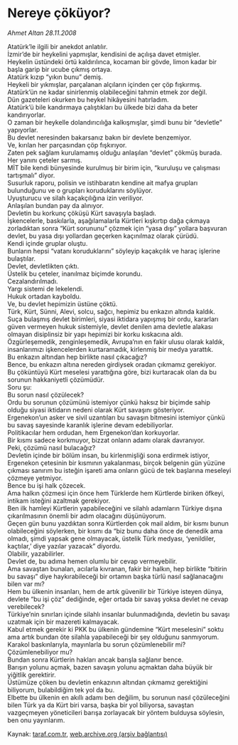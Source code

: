 # Nereye çöküyor?

*Ahmet Altan 28.11.2008*

<div class="yazi">Atatürk’le ilgili bir anekdot anlatılır. <br/>İzmir’de bir heykelini yapmışlar, kendisini de açılışa davet etmişler. <br/>Heykelin üstündeki örtü kaldırılınca, kocaman bir gövde, limon kadar bir başla garip bir ucube çıkmış ortaya. <br/>Atatürk kızıp “yıkın bunu” demiş. <br/>Heykeli bir yıkmışlar, parçalanan alçıların içinden çer çöp fışkırmış. <br/>Atatürk’ün ne kadar sinirlenmiş olabileceğini tahmin etmek zor değil. <br/>Dün gazeteleri okurken bu heykel hikâyesini hatırladım. <br/>Atatürk’ü bile kandırmaya çalıştıkları bu ülkede bizi daha da beter kandırıyorlar. <br/>O zaman bir heykelle dolandırıcılığa kalkışmışlar, şimdi bunu bir “devletle” yapıyorlar. <br/>Bu devlet neresinden bakarsanız bakın bir devlete benzemiyor. <br/>Ve, kırılan her parçasından çöp fışkırıyor. <br/>Zaten pek sağlam kurulamamış olduğu anlaşılan “devlet” çökmüş burada. <br/>Her yanını çeteler sarmış. <br/>MİT bile kendi bünyesinde kurulmuş bir birim için, “kuruluşu ve çalışması tartışmalı” diyor. <br/>Susurluk raporu, polisin ve istihbaratın kendine ait mafya grupları bulunduğunu ve o grupları koruduklarını söylüyor. <br/>Uyuşturucu ve silah kaçakçılığına izin veriliyor. <br/>Anlaşılan bundan pay da alınıyor. <br/>Devletin bu korkunç çöküşü Kürt savaşıyla başladı. <br/>İşkencelerle, baskılarla, aşağılamalarla Kürtleri kışkırtıp dağa çıkmaya zorladıktan sonra “Kürt sorununu” çözmek için “yasa dışı” yollara başvuran devlet, bu yasa dışı yollardan geçerken kaçınılmaz olarak çürüdü. <br/>Kendi içinde gruplar oluştu. <br/>Bunların hepsi “vatanı koruduklarını” söyleyip kaçakçılık ve haraç işlerine bulaştılar. <br/>Devlet, devletlikten çıktı. <br/>Üstelik bu çeteler, inanılmaz biçimde korundu. <br/>Cezalandırılmadı. <br/>Yargı sistemi de lekelendi. <br/>Hukuk ortadan kayboldu. <br/>Ve, bu devlet hepimizin üstüne çöktü. <br/>Türk, Kürt, Sünni, Alevi, solcu, sağcı, hepimiz bu enkazın altında kaldık. <br/>Suça bulaşmış devlet birimleri, siyasi iktidara yapışmış bir ordu, kararları güven vermeyen hukuk sistemiyle, devlet denilen ama devletle alakası olmayan disiplinsiz bir yapı hepimizi bir korku kıskacına aldı. <br/>Özgürleşemedik, zenginleşemedik, Avrupa’nın en fakir ulusu olarak kaldık, insanlarımızı işkencelerden kurtaramadık, kirlenmiş bir medya yarattık. <br/>Bu enkazın altından hep birlikte nasıl çıkacağız? <br/>Bence, bu enkazın altına nereden girdiysek oradan çıkmamız gerekiyor. <br/>Bu çöküntüyü Kürt meselesi yarattığına göre, bizi kurtaracak olan da bu sorunun hakkaniyetli çözümüdür. <br/>Soru şu: <br/>Bu sorun nasıl çözülecek? <br/>Ordu bu sorunun çözümünü istemiyor çünkü haksız bir biçimde sahip olduğu siyasi iktidarın nedeni olarak Kürt savaşını gösteriyor. <br/>Ergenekon’un asker ve sivil uzantıları bu savaşın bitmesini istemiyor çünkü bu savaş sayesinde karanlık işlerine devam edebiliyorlar. <br/>Politikacılar hem ordudan, hem Ergenekon’dan korkuyorlar. <br/>Bir kısmı sadece korkmuyor, bizzat onların adamı olarak davranıyor. <br/>Peki, çözümü nasıl bulacağız? <br/>Devletin içinde bir bölüm insan, bu kirlenmişliği sona erdirmek istiyor, Ergenekon çetesinin bir kısmının yakalanması, birçok belgenin gün yüzüne çıkması sanırım bu isteğin işareti ama onların gücü de tek başlarına meseleyi çözmeye yetmiyor. <br/>Bence bu işi halk çözecek. <br/>Ama halkın çözmesi için önce hem Türklerde hem Kürtlerde biriken öfkeyi, intikam isteğini azaltmak gerekiyor. <br/>Ben ilk hamleyi Kürtlerin yapabileceğini ve silahlı adamların Türkiye dışına çıkarılmasının önemli bir adım olacağını düşünüyorum. <br/>Geçen gün bunu yazdıktan sonra Kürtlerden çok mail aldım, bir kısmı bunun olabileceğini söylerken, bir kısmı da “biz bunu daha önce de denedik ama olmadı, şimdi yapsak gene olmayacak, üstelik Türk medyası, ‘yenildiler, kaçtılar,’ diye yazılar yazacak” diyordu. <br/>Olabilir, yazabilirler. <br/>Devlet de, bu adıma hemen olumlu bir cevap vermeyebilir. <br/>Ama savaştan bunalan, acılarla kıvranan, fakir bir halkın, hep birlikte “bitirin bu savaşı” diye haykırabileceği bir ortamın başka türlü nasıl sağlanacağını bilen var mı? <br/>Hem bu ülkenin insanları, hem de artık güvenilir bir Türkiye isteyen dünya, devlete “bu işi çöz” dediğinde, eğer ortada bir savaş yoksa devlet ne cevap verebilecek? <br/>Türkiye’nin sınırları içinde silahlı insanlar bulunmadığında, devletin bu savaşı uzatmak için bir mazereti kalmayacak. <br/>Kabul etmek gerekir ki PKK bu ülkenin gündemine “Kürt meselesini” soktu ama artık bundan öte silahla yapabileceği bir şey olduğunu sanmıyorum. <br/>Karakol baskınlarıyla, mayınlarla bu sorun çözümlenebilir mi? <br/>Çözümlenebiliyor mu? <br/>Bundan sonra Kürtlerin hakları ancak barışla sağlanır bence. <br/>Barışın yolunu açmak, bazen savaşın yolunu açmaktan daha büyük bir yiğitlik gerektirir. <br/>Üstümüze çöken bu devletin enkazının altından çıkmamız gerektiğini biliyorum, bulabildiğim tek yol da bu. <br/>Elbette bu ülkenin en akıllı adamı ben değilim, bu sorunun nasıl çözüleceğini bilen Türk ya da Kürt biri varsa, başka bir yol biliyorsa, savaştan vazgeçmeyen yöneticileri barışa zorlayacak bir yöntem bulduysa söylesin, ben onu yayınlarım.</div>

Kaynak: [taraf.com.tr](http://www.taraf.com.tr:80/makale/2859.htm), [web.archive.org (arşiv bağlantısı)](http://web.archive.org/web/20100428042044/http://www.taraf.com.tr:80/makale/2859.htm)
